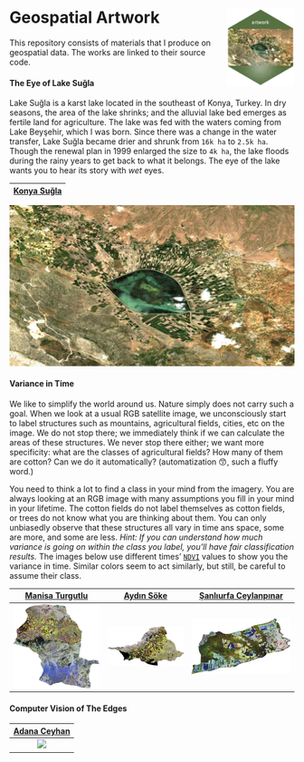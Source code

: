 # Geospatial Artwork <a href='/scripts/eye-sugla-hexagon.R'><img src='collections/eye-sugla/eye-sugla-hexagon.png' align="right" height="139" /></a>

This repository consists of materials that I produce
on geospatial data. The works are linked to their source code.


#### The Eye of Lake Suğla

Lake Suğla is a karst lake located in the southeast of Konya, Turkey. In dry seasons, the area of the lake shrinks; and the alluvial lake bed emerges as fertile land for agriculture. The lake was fed with the waters coming from Lake Beyşehir, which I was born. Since there was a change in the water transfer, Lake Suğla became drier and shrunk from `16k ha` to `2.5k ha`. Though the renewal plan in 1999 enlarged the size to `4k ha`, the lake floods during the rainy years to get back to what it belongs. The eye of the lake wants you to hear its story with *wet* eyes. 

| [Konya Suğla](https://code.earthengine.google.com/6c67dd40f4030ccaf9f267d89b3e123d) |
| :---:       |
<a href='https://code.earthengine.google.com/da4b40d1006d1fc5ceae3b19b4354ae6'> <div align="center"><img src="collections/eye-sugla/eye-sugla-1920-1080-hq.jpeg"></div></a>

#### Variance in Time

We like to simplify the world around us. Nature simply does not carry such a goal. When we look at a usual RGB satellite image, we unconsciously start to label structures such as mountains, agricultural fields, cities, etc on the image. We do not stop there; we immediately think if we can calculate the areas of these structures. We never stop there either; we want more specificity: what are the classes of agricultural fields? How many of them are cotton? Can we do it automatically? (automatization :kissing_smiling_eyes:, such a fluffy word.)

You need to think a lot to find a class in your mind from the imagery. You are always looking at an RGB image with many assumptions you fill in your mind in your lifetime. The cotton fields do not label themselves as cotton fields, or trees do not know what you are thinking about them. You can only unbiasedly observe that these structures all vary in time ans space, some are more, and some are less. *Hint: If you can understand how much variance is going on within the class you label, you'll have fair classification results.* The images below use different times’ [`NDVI`](https://eos.com/make-an-analysis/ndvi/) values to show you the variance in time. Similar colors seem to act similarly, but still, be careful to assume their class.

| [Manisa Turgutlu](https://code.earthengine.google.com/5a43eec873e1be144c425ccd0190c9da) | [Aydın Söke](https://code.earthengine.google.com/b3c376276c2cb88bb3be2bcd181ef464) | [Şanlıurfa Ceylanpınar](https://code.earthengine.google.com/5b5a77027e1353f130e9efade56cd9eb) |
| :---:        |     :---:      |          :---: |
| <img src="collections/variance-in-time/vit-manisa-turgutlu-1200-1170-lq.png" >   | <img src="collections/variance-in-time/vit-aydin-soke-1200-613-lq.png" >     | <img src="collections/variance-in-time/vit-sanliurfa-ceylanpinar-1200-675-lq.png" >    |


#### Computer Vision of The Edges

| [Adana Ceyhan](https://github.com/bkavlak/BoundaryGEE) |
| :---:       |
| <img src="https://github.com/bkavlak/geospatial-artwork/blob/main/collections/boundary-delineation/boundary-delineation-GIFF.gif" > |
